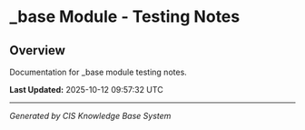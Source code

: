 # _base Module - Testing Notes

## Overview
Documentation for _base module testing notes.

**Last Updated:** 2025-10-12 09:57:32 UTC

---
*Generated by CIS Knowledge Base System*